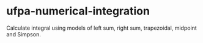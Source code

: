 # ufpa-numerical-integration
Calculate integral using models of left sum, right sum, trapezoidal, midpoint and Simpson.
